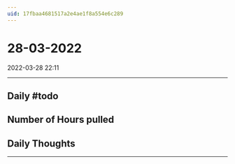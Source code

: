 ```yaml
---
uid: 17fbaa4681517a2e4ae1f8a554e6c289
---
```


# 28-03-2022
2022-03-28 22:11

---


## Daily #todo 

## Number of Hours pulled 

## Daily Thoughts




--- 
